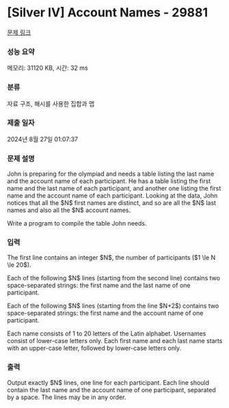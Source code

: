 # [Silver IV] Account Names - 29881 

[문제 링크](https://www.acmicpc.net/problem/29881) 

### 성능 요약

메모리: 31120 KB, 시간: 32 ms

### 분류

자료 구조, 해시를 사용한 집합과 맵

### 제출 일자

2024년 8월 27일 01:07:37

### 문제 설명

<p>John is preparing for the olympiad and needs a table listing the last name and the account name of each participant. He has a table listing the first name and the last name of each participant, and another one listing the first name and the account name of each participant. Looking at the data, John notices that all the $N$ first names are distinct, and so are all the $N$ last names and also all the $N$ account names.</p>

<p>Write a program to compile the table John needs.</p>

### 입력 

 <p>The first line contains an integer $N$, the number of participants ($1 \le N \le 20$).</p>

<p>Each of the following $N$ lines (starting from the second line) contains two space-separated strings: the first name and the last name of one participant.</p>

<p>Each of the following $N$ lines (starting from the line $N+2$) contains two space-separated strings: the first name and the account name of one participant.</p>

<p>Each name consists of 1 to 20 letters of the Latin alphabet. Usernames consist of lower-case letters only. Each first name and each last name starts with an upper-case letter, followed by lower-case letters only.</p>

### 출력 

 <p>Output exactly $N$ lines, one line for each participant. Each line should contain the last name and the account name of one participant, separated by a space. The lines may be in any order.</p>


